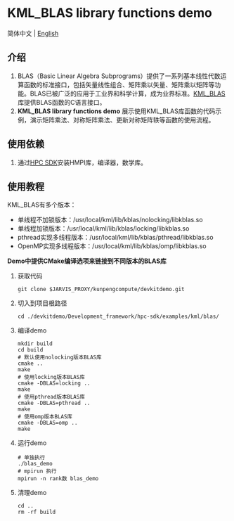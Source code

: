 # **KML_BLAS library functions demo**

简体中文 | [English](README_en.md)

## 介绍

1. BLAS（Basic Linear Algebra
   Subprograms）提供了一系列基本线性代数运算函数的标准接口，包括矢量线性组合、矩阵乘以矢量、矩阵乘以矩阵等功能。BLAS已被广泛的应用于工业界和科学计算，成为业界标准。[KML_BLAS](https://www.hikunpeng.com/document/detail/zh/kunpengaccel/math-lib/devg-kml/kunpengaccel_kml_16_0012.html)
   库提供BLAS函数的C语言接口。
2. **KML_BLAS library functions demo** 展示使用KML_BLAS库函数的代码示例，演示矩阵乘法、对称矩阵乘法、更新对称矩阵轶等函数的使用流程。

## 使用依赖

1. 通过[HPC SDK](https://mirrors.huaweicloud.com/kunpeng/archive/Kunpeng_SDK/HPC/)安装HMPI库，编译器，数学库。

## 使用教程

KML_BLAS有多个版本：
- 单线程不加锁版本：/usr/local/kml/lib/kblas/nolocking/libkblas.so
- 单线程加锁版本：/usr/local/kml/lib/kblas/locking/libkblas.so
- pthread实现多线程版本：/usr/local/kml/lib/kblas/pthread/libkblas.so
- OpenMP实现多线程版本：/usr/local/kml/lib/kblas/omp/libkblas.so

**Demo中提供CMake编译选项来链接到不同版本的BLAS库**

1. 获取代码

   ```shell
   git clone $JARVIS_PROXY/kunpengcompute/devkitdemo.git
   ```

2. 切入到项目根路径

   ```shell
   cd ./devkitdemo/Development_framework/hpc-sdk/examples/kml/blas/
   ```

3. 编译demo

   ```shell
   mkdir build
   cd build
   # 默认使用nolocking版本BLAS库
   cmake ..
   make
   # 使用locking版本BLAS库
   cmake -DBLAS=locking ..
   make
   # 使用pthread版本BLAS库
   cmake -DBLAS=pthread ..
   make
   # 使用omp版本BLAS库
   cmake -DBLAS=omp ..
   make
   ```

4. 运行demo

   ```shell
   # 单独执行
   ./blas_demo
   # mpirun 执行
   mpirun -n rank数 blas_demo
   ```

5. 清理demo

   ```shell
   cd ..
   rm -rf build
   ```